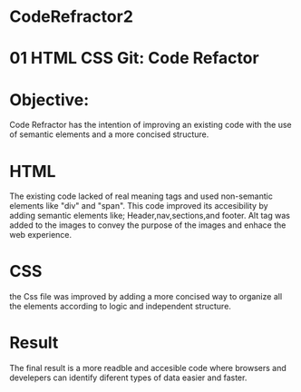 # CodeRefractor2
# 01 HTML CSS Git: Code Refactor

# Objective:
Code Refractor has the intention of improving an existing code with the use of semantic elements and a more concised structure. 

# HTML 
The existing code lacked of real meaning tags and used non-semantic elements like "div" and "span". This code improved its accesibility by adding semantic elements like; Header,nav,sections,and footer.
Alt tag was added to the images to convey the purpose of the images and enhace the web experience.

# CSS

the Css file was improved by adding a more concised way to organize all the elements according to logic and independent structure.

# Result

The final result is a more readble and accesible code where browsers and develepers can identify diferent types of data easier and faster.
